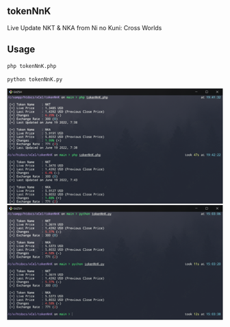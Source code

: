 ## tokenNnK
Live Update NKT &amp; NKA from Ni no Kuni: Cross Worlds

## Usage
```bash
php tokenNnK.php
```
```bash
python tokenNnK.py
```

![](img/output.png)
![](img/output-py.png)
